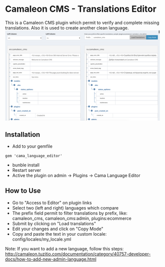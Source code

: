 # Camaleon CMS - Translations Editor
This is a Camaleon CMS plugin which permit to verify and complete missing translations. Also it is used to create another clean language.
![Alt text](/screenshot.png?raw=true)

## Installation
* Add to your gemfile
```
gem 'cama_language_editor'
```
* bunble install
* Restart server
* Active the plugin on admin -> Plugins -> Cama Language Editor

## How to Use
* Go to "Access to Editor" on plugin links
* Select two (left and right) languages which compare
* The prefix field permit to filter translations by prefix, like: camaleon_cms, camaleon_cms:admin, plugins:ecommerce
* Submit by clicking on "Load translations"
* Edit your changes and click on "Copy Mode"
* Copy and paste the text in your custom locale: config/locales/my_locale.yml

Note: If you want to add a new language, follow this steps:
http://camaleon.tuzitio.com/documentation/category/40757-developer-docs/how-to-add-new-admin-language.html